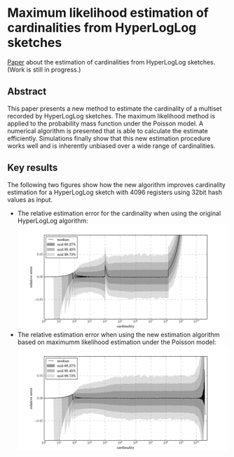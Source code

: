 # Maximum likelihood estimation of cardinalities from HyperLogLog sketches
[Paper](https://github.com/oertl/hyperloglog-sketch-estimation-paper/blob/master/paper/paper.pdf) about the estimation of cardinalities from HyperLogLog sketches. (Work is still in progress.)

## Abstract
This paper presents a new method to estimate the cardinality of a multiset recorded by HyperLogLog sketches. The maximum likelihood method is applied to the probability mass function under the Poisson model. A numerical algorithm is presented that is able to calculate the estimate efficiently. Simulations finally show that this new estimation procedure works well and is inherently unbiased over a wide range of cardinalities.

## Key results
The following two figures show how the new algorithm improves cardinality estimation for a HyperLogLog sketch with 4096 registers using 32bit hash values as input.
* The relative estimation error for the cardinality when using the original HyperLogLog algorithm:
![original](/paper/original_estimate.png)
* The relative estimation error when using the new estimation algorithm based on maximumm likelihood estimation under the Poisson  model:
![original](/paper/max_likelihood_estimate_12_20.png)


